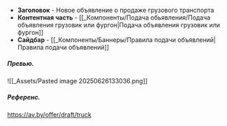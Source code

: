 - **Заголовок** - Новое объявление о продаже грузового транспорта
- **Контентная часть** - [[_Компоненты/Подача обьявления/Подача объявления грузовик или фургон|Подача объявления грузовик или фургон]]
- **Сайдбар** - [[_Компоненты/Баннеры/Правила подачи объявлений|Правила подачи объявлений]]

##### Превью.
![[_Assets/Pasted image 20250626133036.png]]

##### Референс.
https://av.by/offer/draft/truck